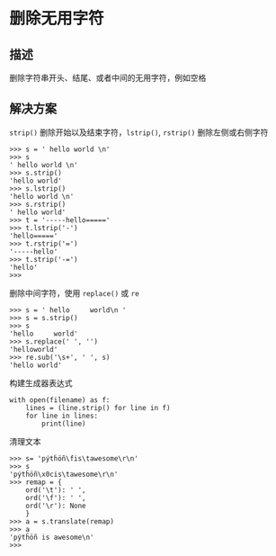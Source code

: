 # 删除无用字符

## 描述

删除字符串开头、结尾、或者中间的无用字符，例如空格

## 解决方案

`strip()` 删除开始以及结束字符，`lstrip()`, `rstrip()` 删除左侧或右侧字符

```
>>> s = ' hello world \n'
>>> s
' hello world \n'
>>> s.strip()
'hello world'
>>> s.lstrip()
'hello world \n'
>>> s.rstrip()
' hello world'
>>> t = '-----hello====='
>>> t.lstrip('-')
'hello====='
>>> t.rstrip('=')
'-----hello'
>>> t.strip('-=')
'hello'
>>>
```

删除中间字符，使用 `replace()` 或 `re`

```
>>> s = ' hello     world\n '
>>> s = s.strip()
>>> s
'hello     world'
>>> s.replace(' ', '')
'helloworld'
>>> re.sub('\s+', ' ', s)
'hello world'
```

构建生成器表达式

```
with open(filename) as f:
    lines = (line.strip() for line in f)
    for line in lines:
        print(line)
```

清理文本

```
>>> s= 'pýtĥöñ\fis\tawesome\r\n'
>>> s
'pýtĥöñ\x0cis\tawesome\r\n'
>>> remap = {
	ord('\t'): ' ',
	ord('\f'): ' ',
	ord('\r'): None
	}
>>> a = s.translate(remap)
>>> a
'pýtĥöñ is awesome\n'
>>> 
```

